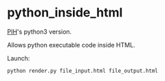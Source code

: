 # python_inside_html

[PIH](https://web.archive.org/web/20210413075716/https://www.digi.com/resources/documentation/digidocs/90001537/references/r_python_inside_html.htm?TocPath=Categories%7CWeb%20Access%7C_____2)'s python3 version.

Allows python executable code inside HTML.

Launch:

`python render.py file_input.html file_output.html`

